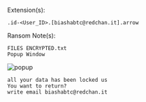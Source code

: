 Extension(s): 
```
.id-<User_ID>.[biashabtc@redchan.it].arrow
```
Ransom Note(s): 
```
FILES ENCRYPTED.txt
Popup Window
```
![popup](https://github.com/user-attachments/assets/26ea0974-2dab-4bfb-ae96-cc2bcc1e4bbc)
```
all your data has been locked us
You want to return?
write email biashabtc@redchan.it
```

